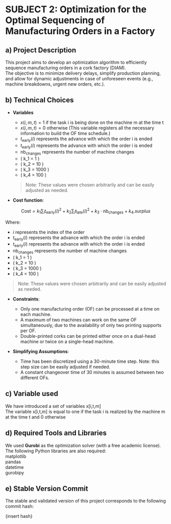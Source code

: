 # SUBJECT 2: Optimization for the Optimal Sequencing of Manufacturing Orders in a Factory

## a) Project Description

This project aims to develop an optimization algorithm to efficiently sequence manufacturing orders in a cork factory (DIAM).  
The objective is to minimize delivery delays, simplify production planning, and allow for dynamic adjustments in case of unforeseen events (e.g., machine breakdowns, urgent new orders, etc.).

## b) Technical Choices
- **Variables**
  - $x(i,m,t)=1$ if the task i is being done on the machine m at the time t
  - $x(i,m,t) =0$ otherwise
(This variable registers all the necessary information to build the OF time schedule.)
  - $t_{\text{early}}(i)$ represents the advance with which the order i is ended
  - $t_{\text{early}}(i)$ represents the advance with which the order i is ended
  - $\text{nb}_{\text{changes}}$ represents the number of machine changes
  - \( k_1 = 1 \)
  - \( k_2 = 10 \)
  - \( k_3 = 1000 \)
  -  \( k_4 = 100 \)

  > Note: These values were chosen arbitrarily and can be easily adjusted as needed.
- **Cost function**:

$$
  \text{Cost} = k_1 \sum_i t_{\text{early}}(i)^2 + k_2 \sum_i t_{\text{late}}(i)^2 + k_3 \cdot \text{nb}_{\text{changes}} + k_4 . surplus
  $$

  Where:
  - $i$ represents the index of the order
  - $t_{\text{early}}(i)$ represents the advance with which the order i is ended
  - $t_{\text{early}}(i)$ represents the advance with which the order i is ended
  - $\text{nb}_{\text{changes}}$ represents the number of machine changes
  - \( k_1 = 1 \)
  - \( k_2 = 10 \)
  - \( k_3 = 1000 \)
  -  \( k_4 = 100 \)

  > Note: These values were chosen arbitrarily and can be easily adjusted as needed.
- **Constraints**:
  - Only one manufacturing order (OF) can be processed at a time on each machine.
  - A maximum of two machines can work on the same OF simultaneously, due to the availability of only two printing supports per OF.
  - Double-printed corks can be printed either once on a dual-head machine or twice on a single-head machine.
  

- **Simplifying Assumptions**:
  - Time has been discretized using a 30-minute time step. Note: this step size can be easily adjusted if needed.
  - A constant changeover time of 30 minutes is assumed between two different OFs.
 
## c) Variable used
We have introduced a set of variables x[i,t,m]\
The variable x[i,t,m] is equal to one if the task i is realized by the machine m at the time t and 0 otherwise
## d) Required Tools and Libraries

We used **Gurobi** as the optimization solver (with a free academic license).  
The following Python libraries are also required:  
matplotlib  
pandas  
datetime  
gurobipy  

## e) Stable Version Commit

The stable and validated version of this project corresponds to the following commit hash:

{insert hash}

